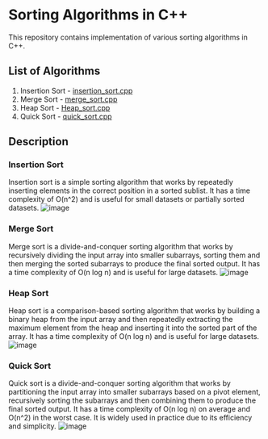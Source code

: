 # Sorting Algorithms in C++

This repository contains implementation of various sorting algorithms in C++.

## List of Algorithms

1. Insertion Sort - [insertion_sort.cpp](insertion_sort.cpp)
2. Merge Sort - [merge_sort.cpp](merge_sort.cpp)
3. Heap Sort - [Heap_sort.cpp](Heap_sort.cpp)
4. Quick Sort - [quick_sort.cpp](quick_sort.cpp)

## Description

### Insertion Sort

Insertion sort is a simple sorting algorithm that works by repeatedly inserting elements in the correct position in a sorted sublist. It has a time complexity of O(n^2) and is useful for small datasets or partially sorted datasets.
![image](https://upload.wikimedia.org/wikipedia/commons/9/9c/Insertion-sort-example.gif?20110309111239)
### Merge Sort

Merge sort is a divide-and-conquer sorting algorithm that works by recursively dividing the input array into smaller subarrays, sorting them and then merging the sorted subarrays to produce the final sorted output. It has a time complexity of O(n log n) and is useful for large datasets.
![image](https://upload.wikimedia.org/wikipedia/commons/c/cc/Merge-sort-example-300px.gif?20151222172210
)
### Heap Sort

Heap sort is a comparison-based sorting algorithm that works by building a binary heap from the input array and then repeatedly extracting the maximum element from the heap and inserting it into the sorted part of the array. It has a time complexity of O(n log n) and is useful for large datasets.
![image](https://upload.wikimedia.org/wikipedia/commons/4/4d/Heapsort-example.gif?20110419031008
)
### Quick Sort

Quick sort is a divide-and-conquer sorting algorithm that works by partitioning the input array into smaller subarrays based on a pivot element, recursively sorting the subarrays and then combining them to produce the final sorted output. It has a time complexity of O(n log n) on average and O(n^2) in the worst case. It is widely used in practice due to its efficiency and simplicity.
![image](https://upload.wikimedia.org/wikipedia/commons/9/9c/Quicksort-example.gif?20110419161403)



